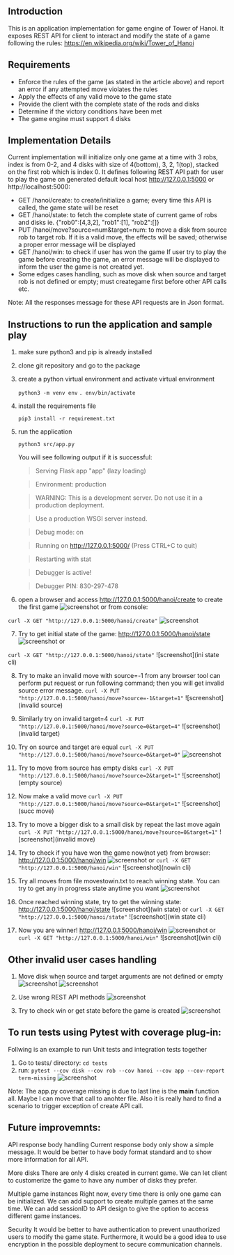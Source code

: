 ## Introduction

This is an application implementation for game engine of Tower of Hanoi. It exposes REST API for client to interact and modify the state of a game following the rules: https://en.wikipedia.org/wiki/Tower_of_Hanoi

## Requirements

- Enforce the rules of the game (as stated in the article above) and report an error if any attempted move violates the rules
- Apply the effects of any valid move to the game state
- Provide the client with the complete state of the rods and disks
- Determine if the victory conditions have been met
- The game engine must support 4 disks

## Implementation Details

Current implementation will initialize only one game at a time with 3 robs, index is from 0-2, and 4 disks with size of 4(bottom), 3, 2, 1(top), stacked on the first rob which is index 0. It defines following REST API path for user to play the game on generated default local host http://127.0.0.1:5000 or http://localhost:5000:
- GET /hanoi/create: to create/initialize a game; every time this API is called, the game state will be reset
- GET /hanoi/state: to fetch the complete state of current game of robs and disks ie. {"rob0":[4,3,2], "rob1":[1], "rob2":[]}
- PUT /hanoi/move?source=num&target=num: to move a disk from source rob to target rob. If it is a valid move, the effects will be saved; otherwise a proper error message will be displayed 
- GET /hanoi/win: to check if user has won the game
If user try to play the game before creating the game, an error message will be displayed to inform the user the game is not created yet.
- Some edges cases handling, such as move disk when source and target rob is not defined or empty; must creategame first before other API calls etc.
 
Note: All the responses message for these API requests are in Json format.


## Instructions to run the application and sample play

1. make sure python3 and pip is already installed
2. clone git repository and go to the package
3. create a python virtual environment and activate virtual environment
   
   `python3 -m venv env`
   `. env/bin/activate`
   
4. install the requirements file

   `pip3 install -r requirement.txt`
   
5. run the application

   `python3 src/app.py`
   
   You will see following output if it is successful: 
   > Serving Flask app "app" (lazy loading)
   
   > Environment: production
   
   > WARNING: This is a development server. Do not use it in a production deployment.
   
   > Use a production WSGI server instead.
   
   > Debug mode: on
   
   > Running on http://127.0.0.1:5000/ (Press CTRL+C to quit)
   
   > Restarting with stat
   
   > Debugger is active!
   
   > Debugger PIN: 830-297-478
   

6. open a browser and access http://127.0.0.1:5000/hanoi/create to create the first game
![screenshot](https://github.com/bluecoatmatrix/tower_of_hanoi/blob/main/screenshots/create.png)
or from console: 

`curl -X GET "http://127.0.0.1:5000/hanoi/create"`
![screenshot](https://github.com/bluecoatmatrix/tower_of_hanoi/blob/main/screenshots/createcli.png)

7. Try to get initial state of the game: http://127.0.0.1:5000/hanoi/state
![screenshot]()
   or 
   
`curl -X GET "http://127.0.0.1:5000/hanoi/state"`
![screenshot](ini state cli)

8. Try to make an invalid move with source=-1 from any browser tool can perform put request or run following command; then you will get invalid source error message.
	`curl -X PUT "http://127.0.0.1:5000/hanoi/move?source=-1&target=1"`
![screenshot](invalid source)

9. Similarly try on invalid target=4
	`curl -X PUT "http://127.0.0.1:5000/hanoi/move?source=0&target=4"`
![screenshot](invalid target)

10. Try on source and target are equal
	`curl -X PUT "http://127.0.0.1:5000/hanoi/move?source=0&target=0"`
![screenshot](equal)

11. Try to move from source has empty disks
	`curl -X PUT "http://127.0.0.1:5000/hanoi/move?source=2&target=1"`
![screenshot](empty source)

12. Now make a valid move 
	`curl -X PUT "http://127.0.0.1:5000/hanoi/move?source=0&target=1"`
![screenshot](succ move)

13. Try to move a bigger disk to a small disk by repeat the last move again
	`curl -X PUT "http://127.0.0.1:5000/hanoi/move?source=0&target=1"`
![screenshot](invalid move)

14. Try to check if you have won the game now(not yet) from browser: http://127.0.0.1:5000/hanoi/win
![screenshot](nowin)
    or 
    `curl -X GET "http://127.0.0.1:5000/hanoi/win"` 
![screenshot](nowin cli)

15. Try all moves from file movestowin.txt to reach winning state. You can try to get any in progress state anytime you want
![screenshot](inprogress) 

16. Once reached winning state, try to get the winning state: http://127.0.0.1:5000/hanoi/state
![screenshot](win state)
    or 
    `curl -X GET "http://127.0.0.1:5000/hanoi/state"`
![screenshot](win state cli)

17. Now you are winner! http://127.0.0.1:5000/hanoi/win
![screenshot](win)
    or 
    `curl -X GET "http://127.0.0.1:5000/hanoi/win"`
![screenshot](win cli)


## Other invalid user cases handling

1. Move disk when source and target arguments are not defined or empty
![screenshot](emptysourpara)
![screenshot](emptytargetparam)

2. Use wrong REST API methods 
![screenshot](wrongmethod)

3. Try to check win or get state before the game is created
![screenshot](beforecreate)



## To run tests using Pytest with coverage plug-in:

Follwing is an example to run Unit tests and integration tests together

1. Go to tests/ directory: `cd tests`
2. run:
	```pytest --cov disk --cov rob --cov hanoi --cov app --cov-report term-missing```
![screenshot](https://github.com/bluecoatmatrix/tower_of_hanoi/blob/main/screenshots/pytest.png)

Note: The app.py coverage missing is due to last line is the __main__ function all. Maybe I can move that call to anohter file. Also it is really hard to find a scenario to trigger exception of create API call.



## Future improvemnts:

API response body handling
	Current response body only show a simple message. It would be better to have body format standard and to show more information for all API. 

More disks
	There are only 4 disks created in current game. We can let client to customerize the game to have any number of disks they prefer.

Multiple game instances
	Right now, every time there is only one game can be initialized. We can add support to create multiple games at the same time. We can add sessionID to API design to give the option to access different game instances.   

Security
	It would be better to have authentication to prevent unauthorized users to modify the game state. Furthermore, it would be a good idea to use encryption in the possible deployment to secure communication channels.
